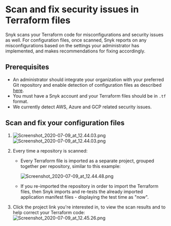 # Scan and fix security issues in Terraform files

Snyk scans your Terraform code for misconfigurations and security issues as well. For configuration files, once scanned, Snyk reports on any misconfigurations based on the settings your administrator has implemented, and makes recommendations for fixing accordingly.

## Prerequisites

* An administrator should integrate your organization with your preferred Git repository and enable detection of configuration files as described [here](https://docs.snyk.io/snyk-infrastructure-as-code/scan-terraform-files/configure-your-integration-to-find-security-issues-in-your-terraform-filess).
* You must have a Snyk account and your Terraform files should be in `.tf` format.
* We currently detect AWS, Azure and GCP related security issues.

## Scan and fix your configuration files

1. ![Screenshot\_2020-07-09\_at\_12.44.03.png](https://support.snyk.io/hc/article_attachments/360009907118/Screenshot_2020-07-09_at_12.44.03.png)
   ![Screenshot\_2020-07-09\_at\_12.44.03.png](https://support.snyk.io/hc/article_attachments/360009907118/Screenshot_2020-07-09_at_12.44.03.png)

2. Every time a repository is scanned:
   * Every Terraform file is imported as a separate project, grouped together per repository, similar to this example:

     ![Screenshot\_2020-07-09\_at\_12.44.48.png](https://support.snyk.io/hc/article_attachments/360009813417/Screenshot_2020-07-09_at_12.44.48.png)

   * If you re-imported the repository in order to import the Terraform files, then Snyk imports and re-tests the already imported application manifest files - displaying the test time as "now".
3. Click the project link you're interested in, to view the scan results and to help correct your Terraform code: ![Screenshot\_2020-07-09\_at\_12.45.26.png](https://support.snyk.io/hc/article_attachments/360009813457/Screenshot_2020-07-09_at_12.45.26.png)

